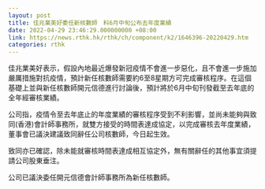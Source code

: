 ```yaml
---
layout: post
title: 佳兆業美好委任新核數師　料6月中旬公布去年度業績
date: 2022-04-29 23:46:29.000000000 +08:00
link: https://news.rthk.hk/rthk/ch/component/k2/1646396-20220429.htm
categories: rthk
---
```


佳兆業美好表示，假設內地最近爆發新冠疫情不會進一步惡化，且不會進一步施加嚴厲措施對抗疫情，預計新任核數師需要約6至8星期方可完成審核程序。在這個基礎上並與新任核數師開元信德進行討論後，預計將於6月中旬刊發截至去年底的全年經審核業績。

公司指，疫情令至去年底止的年度業績的審核程序受到不利影響，並尚未能夠與致同(香港)會計師事務所，就雙方接受的時間表達成協定，以完成審核去年度業績，董事會已議決建議致同辭任公司核數師，今日起生效。

致同亦已確認，除未能就審核時間表達成相互協定外，無有關辭任的其他事宜須提請公司股東垂注。

公司已議決委任開元信德會計師事務所為新任核數師。
